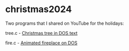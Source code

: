 # christmas2024

Two programs that I shared on YouTube for the holidays:

tree.c - [Christmas tree in DOS text](https://youtu.be/YsjBl5OFoBI)

fire.c - [Animated fireplace on DOS](https://youtu.be/k_xjYO2g57E)
